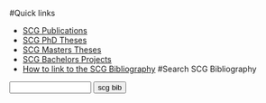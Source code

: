 #Quick links

- [SCG Publications](%base_url%/publications/scg-pub)
- [SCG PhD Theses](%base_url%/publications/scg-phd)
- [SCG Masters Theses](%base_url%/publications/scg-msc)
- [SCG Bachelors Projects](%base_url%/publications/scg-bp)
- [How to link to the SCG Bibliography](%base_url%/wiki/howtos/howToLinkToScgBib)
#Search SCG Bibliography
<form method="GET" action="%assets_url%/scgbib"><input type="text" name="query" size="15" maxlength="800"/><input type="submit" value="scg bib"/></form>
